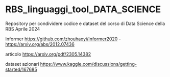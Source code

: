 # RBS_linguaggi_tool_DATA_SCIENCE
Repository per condividere codice e dataset del corso di Data Science della RBS Aprile 2024

Informer https://github.com/zhouhaoyi/Informer2020 - https://arxiv.org/abs/2012.07436

articolo https://arxiv.org/pdf/2305.14382


dataset azionari https://www.kaggle.com/discussions/getting-started/167685
